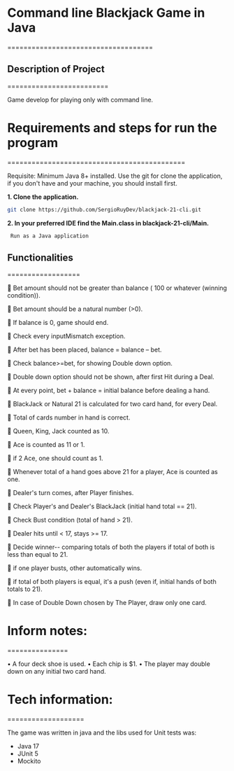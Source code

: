 # Command line Blackjack Game in Java
====================================

## Description of Project
=========================

Game develop for playing only with command line.

# Requirements and steps for run the program
============================================

Requisite: Minimum Java 8+ installed.
Use the git for clone the application, if you don't have and your machine, you should install first.

**1. Clone the application.**
```bash
git clone https://github.com/SergioRuyDev/blackjack-21-cli.git
```
**2. In your preferred IDE find the Main.class in blackjack-21-cli/Main.**
```bash
 Run as a Java application
```


## Functionalities
==================

:bell: Bet amount should not be greater than balance ( 100 or whatever (winning condition)).

:bell: Bet amount should be a natural number (>0).

:bell: If balance is 0, game should end.

:bell: Check every inputMismatch exception.

:bell: After bet has been placed, balance = balance – bet.

:bell: Check  balance>=bet,  for showing Double down option.

:bell: Double down option should not be shown,  after first Hit during a Deal.

:bell: At every point,  bet + balance = initial balance before dealing a hand.

:bell: BlackJack  or Natural 21 is calculated for two card hand, for every Deal.

:bell: Total of cards number in hand is correct.

:bell: Queen, King, Jack counted as 10.

:bell: Ace is counted as 11 or 1.

:bell: if 2 Ace, one should count as 1.

:bell: Whenever total of a hand goes above 21 for a player, Ace is counted as one.

:bell: Dealer's turn comes, after Player finishes.

:bell: Check Player's and Dealer's BlackJack (initial hand total == 21).

:bell: Check Bust condition (total of hand > 21).

:bell: Dealer hits until < 17, stays >= 17.

:bell: Decide winner-- comparing totals of both the players if total of both is less than equal to 21.

:bell: if one player busts, other automatically wins.

:bell: if total of both players is equal, it's a push (even if, initial hands of both totals to 21).

:bell: In case of Double Down chosen by The Player, draw only one card.


# Inform notes:
===============

•	A four deck shoe is used.
•	Each chip is $1.
•	The player may double down on any initial two card hand.

# Tech information:
===================

The game was written in java and the libs used for Unit tests was:
* Java 17
* JUnit 5
* Mockito 
